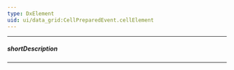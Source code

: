 ```yaml
---
type: DxElement
uid: ui/data_grid:CellPreparedEvent.cellElement
---
```

---
##### shortDescription
<!-- Description goes here -->

---
<!-- Description goes here -->